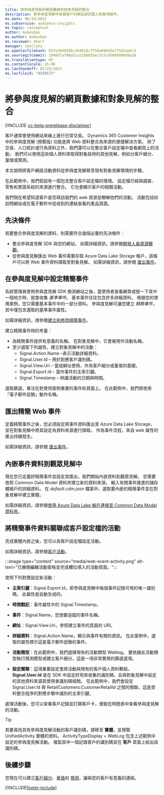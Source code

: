 ```yaml
---
title: 將參與度見解的網頁數據和對象見解的整合
description: 將參與度見解中有關客戶的網站資訊匯入對象見解中。
ms.date: 06/24/2021
ms.subservice: audience-insights
ms.topic: conceptual
author: mukeshpo
ms.author: mukeshpo
ms.reviewer: mhart
manager: shellyha
ms.openlocfilehash: 037e264658bc354618cff56a89645ef7552aeb13
ms.sourcegitcommit: 1946d7af0bd2ca216885bec3c5c95009996d9a28
ms.translationtype: HT
ms.contentlocale: zh-HK
ms.lasthandoff: 02/25/2022
ms.locfileid: "8350572"
---
```

# <a name="integrate-web-data-from-engagement-insights-with-audience-insights"></a>將參與度見解的網頁數據和對象見解的整合


[!INCLUDE [cc-beta-prerelease-disclaimer](../engagement-insights/includes/cc-beta-prerelease-disclaimer.md)]

客戶通常會使用網站來線上進行日常交易。 Dynamics 365 Customer Insights 中的參與度見解 (預覽版) 功能是將 Web 資料整合為來源的便捷解決方案。 除了交易、人口統計或行為資料之外，我們還可以在整合客戶設定檔中查看網頁上的活動。 我們可以使用這些個人資料來取得對象啟用的其他見解，例如分客戶細分、量值或預測。

本文說明將客戶網路活動資料從參與度見解移至現有對象見解環境的步驟。

在此範例中，我們假設有一個包含整合客戶設定檔的環境。 設定檔已經與調查、零售和票證系統的來源進行整合。 它也會顯示客戶的相關活動。 

我們現在希望知道客戶是否拜訪我們的 web 資源並瞭解他們的活動。 活動包括如訪問網站或在電子郵件中從收到的連結查看的產品頁面。

## <a name="prerequisites"></a>先決條件

若要整合參與度見解的資料，則需要符合幾個必要的先決條件： 

- 整合參與度見解 SDK 與您的網站。 如需詳細資訊，請參閱[開發人員資源概觀](../engagement-insights/developer-resources.md)。
- 從參與度見解匯出 Web 事件需要存取 Azure Data Lake Storage 帳戶，該帳戶可以將 Web 事件資料擷取至對象見解。 如需詳細資訊，請參閱 [匯出事件](../engagement-insights/export-events.md)。

## <a name="configure-refined-events-in-engagement-insights"></a>在參與度見解中設定精簡事件

系統管理員使用參與度見解 SDK 檢測網站之後，當使用者查看網頁或按一下其中一個地方時，就會收集 *基準事件*。 基本事件往往包含許多詳細資料。 根據您的使用案例，您只需要基本事件中的一部分資料。 參與度見解可讓您建立 *精簡事件*，其中僅包含選取的基準事件屬性。     

如需詳細資訊，請參閱[建立和修改精簡事件](../engagement-insights/refined-events.md)。

建立精簡事件時的考量： 

- 為精簡事件提供有意義的名稱。 在對象見解中，它會被用作活動名稱。
- 至少選取下列屬性，建立對象見解中的活動： 
    - Signal.Action.Name –表示活動詳細資料。
    - Signal.User.Id – 用於對應客戶識別碼。
    - Signal.View.Uri – 當成網址使用，作為客戶細分或量值的基礎。
    - Signal.Export.Id – 當作事件的主索引鍵。
    - Signal.Timestamp – 辨識活動的日期與時間。

選取篩選，專注在對使用案例重要的事件和頁面上。 在此範例中，我們將使用「電子郵件促銷」動作名稱。

## <a name="export-the-refined-web-events"></a>匯出精簡 Web 事件 

定義精簡事件之後，您必須設定將事件資料匯出至 Azure Data Lake Storage，並在對象見解中將其設定為資料來源進行擷取。 作為事件流程，來自 web 屬性的匯出持續發生。

如需詳細資訊，請參閱 [匯出事件](../engagement-insights/export-events.md)。

## <a name="ingest-event-data-to-audience-insights"></a>內嵌事件資料到觀眾見解中

現在您已定義好精簡事件並設定其匯出，我們開始內嵌資料到觀眾見解。 您需要依照 Common Data Model 資料夾建立新的資料來源。 輸入有關事件匯進的儲存體帳戶的詳細資料。 在 *default.cdm.json* 檔案中，選取要內嵌的精簡事件並在對象見解中建立實體。

如需詳細資訊，請參閱[使用 Azure Data Lake 帳戶連接至 Common Data Model 資料夾](connect-common-data-model.md)。


## <a name="relate-refined-event-data-as-an-activity-of-a-customer-profile"></a>將精簡事件資料關聯成客戶設定檔的活動

完成實體內嵌之後，您可以為客戶設定檔設定活動。

如需詳細資訊，請參閱[客戶活動](activities.md)。

:::image type="content" source="media/web-event-activity.png" alt-text="已展開編輯活動窗格並完成欄位填入的活動頁面。":::

使用下列對應設定新活動： 

- **主索引鍵**：Signal.Export.Id，即參與度見解中每個事件記錄可用的唯一識別碼。 此屬性是自動生成的。

- **時間戳記**：事件屬性中的 Signal.Timestamp。

- **事件**：Signal.Name，您想要追蹤的事件名稱。

- **網址**：Signal.View.Uri，參照建立事件的頁面的 URI。

- **詳細資料**：Signal.Action.Name，顯示與事件有關的資訊。 在此案例中，選取的屬性標示這是電子郵件促銷的事件。

- **活動類型**：在此範例中，我們選擇現有的活動類型 Weblog。 要依據此活動類型執行預測模型或建立客戶細分，這是一項非常實用的篩選選項。

- **設定關聯**：這項重要設定會將活動與現有的客戶個人資料繫結。 **Signal.User.Id** 是在 SDK 中設定好用來收集的識別碼，且與對象見解中設定的其他資料來源其使用者識別碼相關。 在此範例中，我們會設定 Signal.User.Id 與 RetailCustomers:CustomerRetailId 之間的關聯，這是資料整合程序的對應步驟中識別的主索引鍵。

處理活動後，您可以查看客戶記錄並打開客戶卡，便能在時間表中查看參與度見解的活動。 

> [!TIP]
> 若要尋找具有參與度見解活動的客戶識別碼，請移至 **實體**，並預覽 UnifiedActivity 實體的資料。 ActivityTypeDisplay = WebLog 包含上述範例中設定的參與度見解活動。 複製其中一個記錄客戶的識別碼並在 **客戶** 頁面上給出該識別碼。

## <a name="next-steps"></a>後續步驟

您現在可以建立[客戶細分](segments.md)、[量值](measures.md)和 [預測](predictions.md)，讓與您的客戶有意義的連結。


[!INCLUDE[footer-include](../includes/footer-banner.md)]
